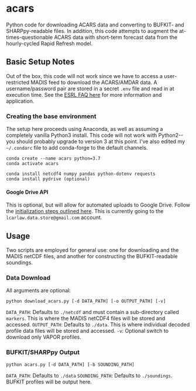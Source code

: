 
# acars
Python code for downloading ACARS data and converting to BUFKIT- and SHARPpy-readable files. In addition, this code attempts to augment the at-times-questionable ACARS data with short-term forecast data from the hourly-cycled Rapid Refresh model.  

## Basic Setup Notes
Out of the box, this code will not work since we have to access a user-restricted MADIS feed to download the ACARS/AMDAR data. A username/password pair are stored in a secret `.env` file and read in at execution time. See the [ESRL FAQ here](https://amdar.noaa.gov/FAQ.html) for more information and application.

### Creating the base environment
The setup here proceeds using Anaconda, as well as assuming a completely vanilla Python3 install.  This code will not work with Python2--you should probably upgrade to version 3 at this point.  I've also edited my `~/.condarc` file to add conda-forge to the default channels.

```
conda create --name acars python=3.7
conda activate acars

conda install netcdf4 numpy pandas python-dotenv requests
conda install pydrive (optional)
```
#### Google Drive API
This is optional, but will allow for automated uploads to Google Drive. Follow the [initialization steps outlined here](https://mihevc.org/2016/02/04/crontabed-pydrive-uploader.html). This is currently going to the `lcarlaw.data.store@gmail.com` account. 

## Usage
Two scripts are employed for general use: one for downloading and the MADIS netCDF files, and another for constructing the BUFKIT-readable soundings.

### Data Download
All arguments are optional:
```
python download_acars.py [-d DATA_PATH] [-o OUTPUT_PATH] [-v]
```
`DATA_PATH`:  Defaults to `./netcdf` and must contain a sub-directory called `markers`. This is where the MADIS netCDF4 files will be stored and accessed.
`OUTPUT_PATH`: Defaults to `./data`. This is where individual decoded profile data files will be stored and accessed.
`-v`: Optional switch to download only VAPOR profiles.

### BUFKIT/SHARPpy Output

```
python acars.py [-d DATA_PATH] [-b SOUNDING_PATH]
```
`DATA_PATH`: Defaults to `./data`
`SOUNDING_PATH`: Defaults to `./soundings`. BUFKIT profiles will be output here.
